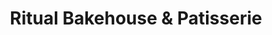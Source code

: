 ---
title: "Ritual Bakehouse & Patisserie"
url: /brunswick/ritual-bakehouse-and-patisserie/
shop: bakery
---
